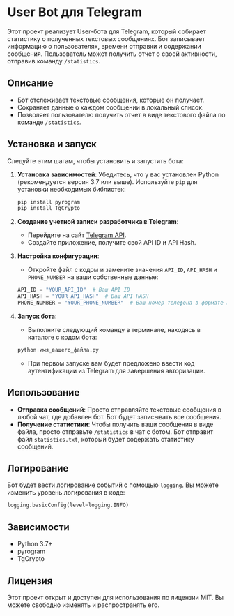 # User Bot для Telegram

Этот проект реализует User-бота для Telegram, который собирает статистику о полученных текстовых сообщениях. 
Бот записывает информацию о пользователях, времени отправки и содержании сообщения. Пользователь может получить отчет о своей активности, отправив команду `/statistics`.

## Описание

- Бот отслеживает текстовые сообщения, которые он получает.
- Сохраняет данные о каждом сообщении в локальный список.
- Позволяет пользователю получить отчет в виде текстового файла по команде `/statistics`.

## Установка и запуск

Следуйте этим шагам, чтобы установить и запустить бота:

1. **Установка зависимостей**:
   Убедитесь, что у вас установлен Python (рекомендуется версия 3.7 или выше). Используйте `pip` для установки необходимых библиотек:

   ```bash
   pip install pyrogram
   pip install TgCrypto
   ```

2. **Создание учетной записи разработчика в Telegram**:
   - Перейдите на сайт [Telegram API](https://my.telegram.org).
   - Создайте приложение, получите свой API ID и API Hash.

3. **Настройка конфигурации**:
   - Откройте файл с кодом и замените значения `API_ID`, `API_HASH` и `PHONE_NUMBER` на ваши собственные данные:

   ```python
   API_ID = "YOUR_API_ID"  # Ваш API ID
   API_HASH = "YOUR_API_HASH"  # Ваш API HASH
   PHONE_NUMBER = "YOUR_PHONE_NUMBER"  # Ваш номер телефона в формате международного кода
   ```

4. **Запуск бота**:
   - Выполните следующий команду в терминале, находясь в каталоге с кодом бота:

   ```bash
   python имя_вашего_файла.py
   ```

   - При первом запуске вам будет предложено ввести код аутентификации из Telegram для завершения авторизации.

## Использование

- **Отправка сообщений**: Просто отправляйте текстовые сообщения в любой чат, где добавлен бот. Бот будет записывать все сообщения.
- **Получение статистики**: Чтобы получить ваши сообщения в виде файла, просто отправьте `/statistics` в чат с ботом. Бот отправит файл `statistics.txt`, который будет содержать статистику сообщений.

## Логирование

Бот будет вести логирование событий с помощью `logging`. Вы можете изменить уровень логирования в коде:

```python
logging.basicConfig(level=logging.INFO)
```

## Зависимости

- Python 3.7+
- pyrogram
- TgCrypto

## Лицензия

Этот проект открыт и доступен для использования по лицензии MIT. Вы можете свободно изменять и распространять его.
